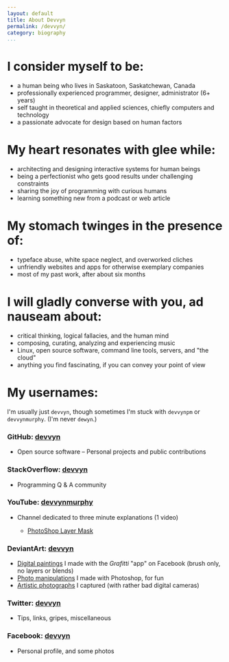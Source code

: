 ```yaml
---
layout: default
title: About Devvyn
permalink: /devvyn/
category: biography
...
```


# I consider myself to be:

- a human being who lives in Saskatoon, Saskatchewan, Canada
- professionally experienced programmer, designer, administrator (6+ years)
- self taught in theoretical and applied sciences, chiefly computers and technology
- a passionate advocate for design based on human factors

# My heart resonates with glee while:

- architecting and designing interactive systems for human beings
- being a perfectionist who gets good results under challenging constraints
- sharing the joy of programming with curious humans
- learning something new from a podcast or web article

# My stomach twinges in the presence of:

- typeface abuse, white space neglect, and overworked cliches
- unfriendly websites and apps for otherwise exemplary companies
- most of my past work, after about six months

# I will gladly converse with you, ad nauseam about:

- critical thinking, logical fallacies, and the human mind
- composing, curating, analyzing and experiencing music
- Linux, open source software, command line tools, servers, and "the cloud"
- anything you find fascinating, if you can convey your point of view

# My usernames:

I'm usually just `devvyn`, though sometimes I'm stuck with
`devvynpm` or `devvynmurphy`. (I'm never `dewyn`.)

### GitHub: [devvyn][github]

- Open source software – Personal projects and public contributions

### StackOverflow: [devvyn][stackoverflow]

- Programming Q & A community

### YouTube: [devvynmurphy][youtube]

- Channel dedicated to three minute explanations (1 video)

	- [PhotoShop Layer Mask][youtube-vid1]

### DeviantArt: [devvyn][deviantart]

- [Digital paintings][deviantart 2]
  I made with the *Grafitti* "app" on Facebook
  (brush only, no layers or blends)
- [Photo manipulations][deviantart 3]
  I made with Photoshop, for fun
- [Artistic photographs][deviantart 4]
  I captured (with rather bad digital cameras)

### Twitter: [devvyn][twitter]

- Tips, links, gripes, miscellaneous

### Facebook: [devvyn][facebook]

- Personal profile, and some photos

[deviantart]: https://devvyn.deviantart.com
[deviantart 2]: http://devvyn.deviantart.com/gallery/4048255/FaceBook-Grafitti
[deviantart 3]: http://devvyn.deviantart.com/gallery/4048174/Photomanipulations
[deviantart 4]: http://devvyn.deviantart.com/gallery/4048186/Photography
[devvyn.github.io]: http://devvyn.github.io/
[devvyn.io]: http://devvyn.io/
[facebook]: https://www.facebook.com/devvyn
[github]: https://github.com/Devvyn
[GitHub Pages]: https://pages.github.com/
[source]: https://github.com/devvyn/Devvyn.github.io
[stackoverflow]: https://stackoverflow.com/users/780458/devvyn
[twitter]: https://twitter.com/Devvyn
[youtube-vid1]: http://youtu.be/uRJoY5odA7k
[youtube]: https://www.youtube.com/user/devvynmurphy
